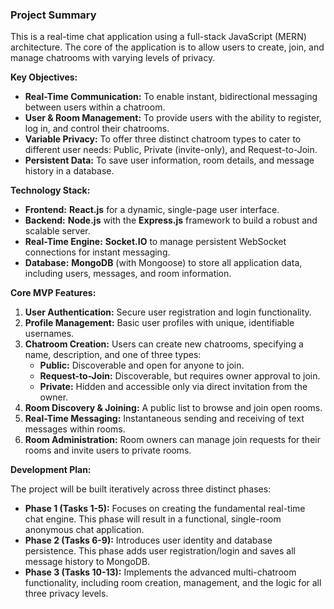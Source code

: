 ### **Project Summary**

This is a real-time chat application using a full-stack JavaScript (MERN) architecture. The core of the application is to allow users to create, join, and manage chatrooms with varying levels of privacy.



**Key Objectives:**

* **Real-Time Communication:** To enable instant, bidirectional messaging between users within a chatroom.
* **User & Room Management:** To provide users with the ability to register, log in, and control their chatrooms.
* **Variable Privacy:** To offer three distinct chatroom types to cater to different user needs: Public, Private (invite-only), and Request-to-Join.
* **Persistent Data:** To save user information, room details, and message history in a database.

**Technology Stack:**

* **Frontend:** **React.js** for a dynamic, single-page user interface.
* **Backend:** **Node.js** with the **Express.js** framework to build a robust and scalable server.
* **Real-Time Engine:** **Socket.IO** to manage persistent WebSocket connections for instant messaging.
* **Database:** **MongoDB** (with Mongoose) to store all application data, including users, messages, and room information.


**Core MVP Features:**

1.  **User Authentication:** Secure user registration and login functionality.
2.  **Profile Management:** Basic user profiles with unique, identifiable usernames.
3.  **Chatroom Creation:** Users can create new chatrooms, specifying a name, description, and one of three types:
    * **Public:** Discoverable and open for anyone to join.
    * **Request-to-Join:** Discoverable, but requires owner approval to join.
    * **Private:** Hidden and accessible only via direct invitation from the owner.
4.  **Room Discovery & Joining:** A public list to browse and join open rooms.
5.  **Real-Time Messaging:** Instantaneous sending and receiving of text messages within rooms.
6.  **Room Administration:** Room owners can manage join requests for their rooms and invite users to private rooms.

**Development Plan:**

The project will be built iteratively across three distinct phases:

* **Phase 1 (Tasks 1-5):** Focuses on creating the fundamental real-time chat engine. This phase will result in a functional, single-room anonymous chat application.
* **Phase 2 (Tasks 6-9):** Introduces user identity and database persistence. This phase adds user registration/login and saves all message history to MongoDB.
* **Phase 3 (Tasks 10-13):** Implements the advanced multi-chatroom functionality, including room creation, management, and the logic for all three privacy levels.

